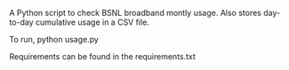A Python script to check BSNL broadband montly usage. Also stores day-to-day cumulative usage in a CSV file.

To run,
python usage.py

Requirements can be found in the requirements.txt
